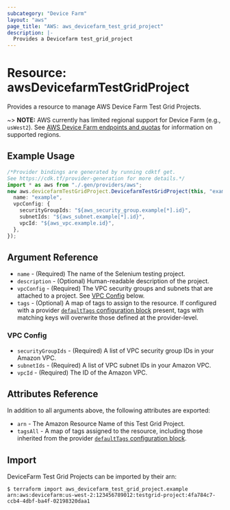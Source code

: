 ```yaml
---
subcategory: "Device Farm"
layout: "aws"
page_title: "AWS: aws_devicefarm_test_grid_project"
description: |-
  Provides a Devicefarm test_grid_project
---
```


# Resource: awsDevicefarmTestGridProject

Provides a resource to manage AWS Device Farm Test Grid Projects.

\~> **NOTE:** AWS currently has limited regional support for Device Farm (e.g., `usWest2`). See [AWS Device Farm endpoints and quotas](https://docs.aws.amazon.com/general/latest/gr/devicefarm.html) for information on supported regions.

## Example Usage

```typescript
/*Provider bindings are generated by running cdktf get.
See https://cdk.tf/provider-generation for more details.*/
import * as aws from "./.gen/providers/aws";
new aws.devicefarmTestGridProject.DevicefarmTestGridProject(this, "example", {
  name: "example",
  vpcConfig: {
    securityGroupIds: "${aws_security_group.example[*].id}",
    subnetIds: "${aws_subnet.example[*].id}",
    vpcId: "${aws_vpc.example.id}",
  },
});

```

## Argument Reference

* `name` - (Required) The name of the Selenium testing project.
* `description` - (Optional) Human-readable description of the project.
* `vpcConfig` - (Required) The VPC security groups and subnets that are attached to a project. See [VPC Config](#vpc-config) below.
* `tags` - (Optional) A map of tags to assign to the resource. If configured with a provider [`defaultTags` configuration block](https://registry.terraform.io/providers/hashicorp/aws/latest/docs#default_tags-configuration-block) present, tags with matching keys will overwrite those defined at the provider-level.

### VPC Config

* `securityGroupIds` - (Required) A list of VPC security group IDs in your Amazon VPC.
* `subnetIds` - (Required) A list of VPC subnet IDs in your Amazon VPC.
* `vpcId` - (Required) The ID of the Amazon VPC.

## Attributes Reference

In addition to all arguments above, the following attributes are exported:

* `arn` - The Amazon Resource Name of this Test Grid Project.
* `tagsAll` - A map of tags assigned to the resource, including those inherited from the provider [`defaultTags` configuration block](https://registry.terraform.io/providers/hashicorp/aws/latest/docs#default_tags-configuration-block).

## Import

DeviceFarm Test Grid Projects can be imported by their arn:

```console
$ terraform import aws_devicefarm_test_grid_project.example arn:aws:devicefarm:us-west-2:123456789012:testgrid-project:4fa784c7-ccb4-4dbf-ba4f-02198320daa1
```
